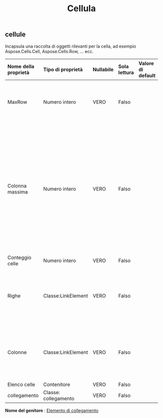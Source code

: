 ﻿---
title: Cellula
second_title: Aspose.Cells Cloud Documen
type: docs
url: /it/specification/model/cells/
description: "Aspose.Cells Specifica del modello cloud: Cells. Gestisci facilmente Excel e altri documenti di fogli di calcolo con funzionalità come apertura, generazione, modifica, divisione, unione, confronto e conversione"
kwords: Excel, Office, Foglio di calcolo, Cloud REST API, Cells
weight: 50
---
## **cellule**

 Incapsula una raccolta di oggetti rilevanti per la cella, ad esempio Aspose.Cells.Cell, Aspose.Cells.Row, ... ecc.

| Nome della proprietà| Tipo di proprietà| Nullabile| Sola lettura| Valore di default| Descrizione|
|:- |:- |:- |:- |:- |:- |
| MaxRow| Numero intero| VERO| Falso|| Indice massimo della riga della cella che contiene dati o stile.|
| Colonna massima| Numero intero| VERO| Falso|| Indice massimo di colonna delle celle di cui è stata creata un'istanza nella raccolta (non include la colonna in cui lo stile è definito per l'intera colonna ma in essa non è stata istanziata alcuna cella).|
| Conteggio celle| Numero intero| VERO| Falso|||
| Righe| Classe:LinkElement| VERO| Falso|| Ottiene la raccolta di oggetti che rappresenta le singole righe in questo foglio di lavoro.|
| Colonne| Classe:LinkElement| VERO| Falso|| Ottiene la raccolta di oggetti che rappresenta le singole colonne in questo foglio di lavoro.|
| Elenco celle| Contenitore| VERO| Falso|||
| collegamento| Classe: collegamento| VERO| Falso|||

**Nome del genitore** : [Elemento di collegamento](/specification/model/linkelement)

